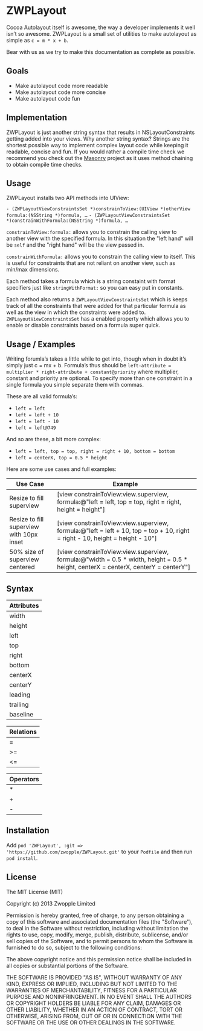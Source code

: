 # ZWPLayout

Cocoa Autolayout itself is awesome, the way a developer implements it well isn’t so awesome. ZWPLayout is a small set of utilities to make autolayout as simple as `c = m * x + b`.

Bear with us as we try to make this documentation as complete as possible.

## Goals

* Make autolayout code more readable
* Make autolayout code more concise
* Make autolayout code fun

## Implementation

ZWPLayout is just another string syntax that results in NSLayoutConstraints getting added into your views. Why another string syntax? Strings are the shortest possible way to implement complex layout code while keeping it readable, concise and fun. If you would rather a compile time check we recommend you check out the [Masonry](http://github.com/cloudkite/masonry) project as it uses method chaining to obtain compile time checks.

## Usage

ZWPLayout installs two API methods into UIView:

`- (ZWPLayoutViewConstraintsSet *)constrainToView:(UIView *)otherView formula:(NSString *)formula, …`
`- (ZWPLayoutViewConstraintsSet *)constrainWithFormula:(NSString *)formula, …`

`constrainToView:formula:` allows you to constrain the calling view to another view with the specified formula. In this situation the "left hand" will be `self` and the "right hand" will be the view passed in.

`constrainWithFormula:` allows you to constrain the calling view to itself. This is useful for constraints that are not reliant on another view, such as min/max dimensions.

Each method takes a formula which is a string constaint with format specifiers just like `stringWithFormat:` so you can easy put in constants.

Each method also returns a `ZWPLayoutViewConstraintsSet` which is keeps track of all the constraints that were added for that particular formula as well as the view in which the constraints were added to. `ZWPLayoutViewConstraintsSet` has a enabled property which allows you to enable or disable constraints based on a formula super quick.

## Usage / Examples

Writing forumla’s takes a little while to get into, though when in doubt it’s simply just c = mx + b. Formula’s thus should be `left-attribute = multiplier * right-attribute + constant@priority` where multiplier, constant and priority are optional. To specify more than one constraint in a single formula you simple separate them with commas.

These are all valid formula’s:

* `left = left`
* `left = left + 10`
* `left = left - 10`
* `left = left@749`

And so are these, a bit more complex:

* `left = left, top = top, right = right + 10, bottom = bottom`
* `left = centerX, top = 0.5 * height`

Here are some use cases and full examples:

|Use Case|Example|
|-----------------|-------|
|Resize to fill superview|[view constrainToView:view.superview, formula:@"left = left, top = top, right = right, height = height"]|
|Resize to fill superview with 10px inset|[view constrainToView:view.superview, formula:@"left = left + 10, top = top + 10, right = right - 10, height = height - 10"]|
|50% size of superview centered|[view constrainToView:view.superview, formula:@"width = 0.5 * width, height = 0.5 * height, centerX = centerX, centerY = centerY"]|

## Syntax

|Attributes|
|----------|
|width|
|height|
|left|
|top|
|right|
|bottom|
|centerX|
|centerY|
|leading|
|trailing|
|baseline|

|Relations|
|---------|
|=|
|>=|
|<=|

|Operators|
|---------|
|*|
|+|
|-|


## Installation

Add `pod 'ZWPLayout', :git => 'https://github.com/zwopple/ZWPLayout.git'` to your `Podfile` and then run `pod install`.

## License

The MIT License (MIT)

Copyright (c) 2013 Zwopple Limited

Permission is hereby granted, free of charge, to any person obtaining a copy of
this software and associated documentation files (the "Software"), to deal in
the Software without restriction, including without limitation the rights to
use, copy, modify, merge, publish, distribute, sublicense, and/or sell copies of
the Software, and to permit persons to whom the Software is furnished to do so,
subject to the following conditions:

The above copyright notice and this permission notice shall be included in all
copies or substantial portions of the Software.

THE SOFTWARE IS PROVIDED "AS IS", WITHOUT WARRANTY OF ANY KIND, EXPRESS OR
IMPLIED, INCLUDING BUT NOT LIMITED TO THE WARRANTIES OF MERCHANTABILITY, FITNESS
FOR A PARTICULAR PURPOSE AND NONINFRINGEMENT. IN NO EVENT SHALL THE AUTHORS OR
COPYRIGHT HOLDERS BE LIABLE FOR ANY CLAIM, DAMAGES OR OTHER LIABILITY, WHETHER
IN AN ACTION OF CONTRACT, TORT OR OTHERWISE, ARISING FROM, OUT OF OR IN
CONNECTION WITH THE SOFTWARE OR THE USE OR OTHER DEALINGS IN THE SOFTWARE.